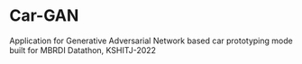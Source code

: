 # Car-GAN
Application for Generative Adversarial Network based car prototyping mode built for MBRDI Datathon, KSHITJ-2022
